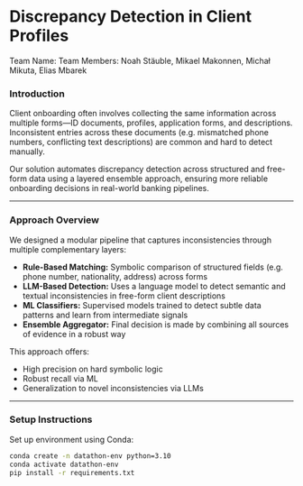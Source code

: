 # Discrepancy Detection in Client Profiles
Team Name: 
Team Members: Noah Stäuble, Mikael Makonnen, Michał Mikuta, Elias Mbarek

### Introduction

Client onboarding often involves collecting the same information across multiple forms—ID documents, profiles, application forms, and descriptions. Inconsistent entries across these documents (e.g. mismatched phone numbers, conflicting text descriptions) are common and hard to detect manually.

Our solution automates discrepancy detection across structured and free-form data using a layered ensemble approach, ensuring more reliable onboarding decisions in real-world banking pipelines.

---

### Approach Overview

We designed a modular pipeline that captures inconsistencies through multiple complementary layers:

- **Rule-Based Matching:** Symbolic comparison of structured fields (e.g. phone number, nationality, address) across forms  
- **LLM-Based Detection:** Uses a language model to detect semantic and textual inconsistencies in free-form client descriptions  
- **ML Classifiers:** Supervised models trained to detect subtle data patterns and learn from intermediate signals  
- **Ensemble Aggregator:** Final decision is made by combining all sources of evidence in a robust way  

This approach offers:
- High precision on hard symbolic logic  
- Robust recall via ML  
- Generalization to novel inconsistencies via LLMs  

---

### Setup Instructions

Set up environment using Conda:

```bash
conda create -n datathon-env python=3.10
conda activate datathon-env
pip install -r requirements.txt
```